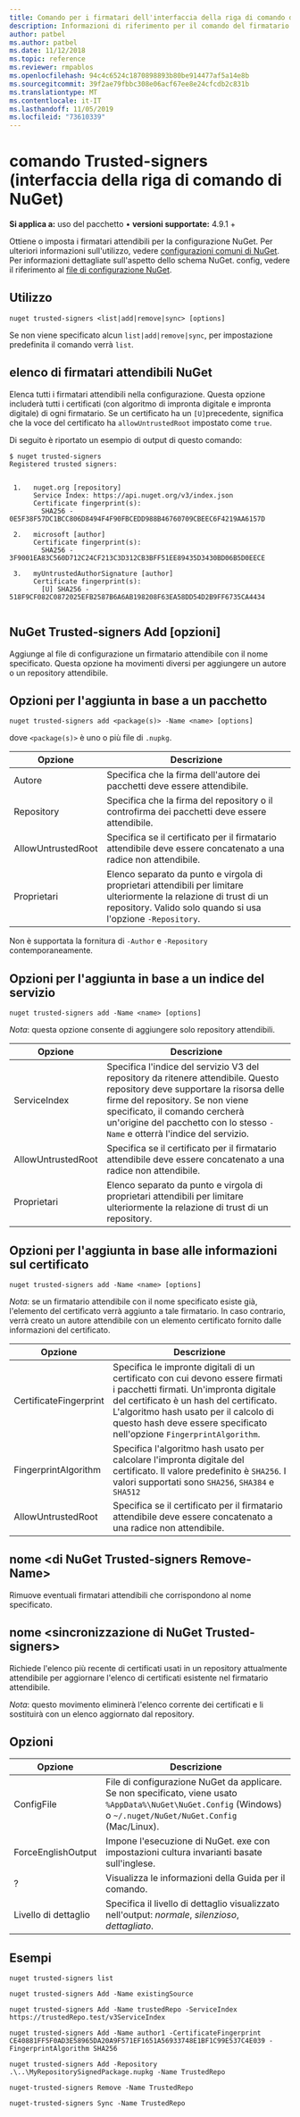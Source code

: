 ```yaml
---
title: Comando per i firmatari dell'interfaccia della riga di comando di NuGet
description: Informazioni di riferimento per il comando del firmatario attendibile NuGet. exe
author: patbel
ms.author: patbel
ms.date: 11/12/2018
ms.topic: reference
ms.reviewer: rmpablos
ms.openlocfilehash: 94c4c6524c1870898893b80be914477af5a14e8b
ms.sourcegitcommit: 39f2ae79fbbc308e06acf67ee8e24cfcdb2c831b
ms.translationtype: MT
ms.contentlocale: it-IT
ms.lasthandoff: 11/05/2019
ms.locfileid: "73610339"
---
```

# <a name="trusted-signers-command-nuget-cli"></a>comando Trusted-signers (interfaccia della riga di comando di NuGet)

**Si applica a:** uso del pacchetto &bullet; **versioni supportate:** 4.9.1 +

Ottiene o imposta i firmatari attendibili per la configurazione NuGet. Per ulteriori informazioni sull'utilizzo, vedere [configurazioni comuni di NuGet](../../consume-packages/configuring-nuget-behavior.md). Per informazioni dettagliate sull'aspetto dello schema NuGet. config, vedere il riferimento al [file di configurazione NuGet](../nuget-config-file.md).

## <a name="usage"></a>Utilizzo

```cli
nuget trusted-signers <list|add|remove|sync> [options]
```

Se non viene specificato alcun `list|add|remove|sync`, per impostazione predefinita il comando verrà `list`.

## <a name="nuget-trusted-signers-list"></a>elenco di firmatari attendibili NuGet

Elenca tutti i firmatari attendibili nella configurazione. Questa opzione includerà tutti i certificati (con algoritmo di impronta digitale e impronta digitale) di ogni firmatario. Se un certificato ha un `[U]`precedente, significa che la voce del certificato ha `allowUntrustedRoot` impostato come `true`.

Di seguito è riportato un esempio di output di questo comando:

```cli
$ nuget trusted-signers
Registered trusted signers:


 1.   nuget.org [repository]
      Service Index: https://api.nuget.org/v3/index.json
      Certificate fingerprint(s):
        SHA256 - 0E5F38F57DC1BCC806D8494F4F90FBCEDD988B46760709CBEEC6F4219AA6157D

 2.   microsoft [author]
      Certificate fingerprint(s):
        SHA256 - 3F9001EA83C560D712C24CF213C3D312CB3BFF51EE89435D3430BD06B5D0EECE

 3.   myUntrustedAuthorSignature [author]
      Certificate fingerprint(s):
        [U] SHA256 - 518F9CF082C0872025EFB2587B6A6AB198208F63EA58DD54D2B9FF6735CA4434
        
```

## <a name="nuget-trusted-signers-add-options"></a>NuGet Trusted-signers Add [opzioni]

Aggiunge al file di configurazione un firmatario attendibile con il nome specificato. Questa opzione ha movimenti diversi per aggiungere un autore o un repository attendibile.

## <a name="options-for-add-based-on-a-package"></a>Opzioni per l'aggiunta in base a un pacchetto

```cli
nuget trusted-signers add <package(s)> -Name <name> [options]
```

dove `<package(s)>` è uno o più file di `.nupkg`.

| Opzione | Descrizione |
| --- | --- |
| Autore | Specifica che la firma dell'autore dei pacchetti deve essere attendibile. |
| Repository | Specifica che la firma del repository o il controfirma dei pacchetti deve essere attendibile. |
| AllowUntrustedRoot | Specifica se il certificato per il firmatario attendibile deve essere concatenato a una radice non attendibile. |
| Proprietari | Elenco separato da punto e virgola di proprietari attendibili per limitare ulteriormente la relazione di trust di un repository. Valido solo quando si usa l'opzione `-Repository`. |

Non è supportata la fornitura di `-Author` e `-Repository` contemporaneamente.

## <a name="options-for-add-based-on-a-service-index"></a>Opzioni per l'aggiunta in base a un indice del servizio

```cli
nuget trusted-signers add -Name <name> [options]
```

_Nota_: questa opzione consente di aggiungere solo repository attendibili. 

| Opzione | Descrizione |
| --- | --- |
| ServiceIndex | Specifica l'indice del servizio V3 del repository da ritenere attendibile. Questo repository deve supportare la risorsa delle firme del repository. Se non viene specificato, il comando cercherà un'origine del pacchetto con lo stesso `-Name` e otterrà l'indice del servizio. |
| AllowUntrustedRoot | Specifica se il certificato per il firmatario attendibile deve essere concatenato a una radice non attendibile. |
| Proprietari | Elenco separato da punto e virgola di proprietari attendibili per limitare ulteriormente la relazione di trust di un repository. |

## <a name="options-for-add-based-on-the-certificate-information"></a>Opzioni per l'aggiunta in base alle informazioni sul certificato

```cli
nuget trusted-signers add -Name <name> [options]
```

_Nota_: se un firmatario attendibile con il nome specificato esiste già, l'elemento del certificato verrà aggiunto a tale firmatario. In caso contrario, verrà creato un autore attendibile con un elemento certificato fornito dalle informazioni del certificato.

| Opzione | Descrizione |
| --- | --- |
| CertificateFingerprint | Specifica le impronte digitali di un certificato con cui devono essere firmati i pacchetti firmati. Un'impronta digitale del certificato è un hash del certificato. L'algoritmo hash usato per il calcolo di questo hash deve essere specificato nell'opzione `FingerprintAlgorithm`. |
| FingerprintAlgorithm | Specifica l'algoritmo hash usato per calcolare l'impronta digitale del certificato. Il valore predefinito è `SHA256`. I valori supportati sono `SHA256`, `SHA384` e `SHA512` |
| AllowUntrustedRoot | Specifica se il certificato per il firmatario attendibile deve essere concatenato a una radice non attendibile. |

## <a name="nuget-trusted-signers-remove--name-name"></a>nome \<di NuGet Trusted-signers Remove-Name\>

Rimuove eventuali firmatari attendibili che corrispondono al nome specificato.

## <a name="nuget-trusted-signers-sync--name-name"></a>nome \<sincronizzazione di NuGet Trusted-signers\>

Richiede l'elenco più recente di certificati usati in un repository attualmente attendibile per aggiornare l'elenco di certificati esistente nel firmatario attendibile.

_Nota_: questo movimento eliminerà l'elenco corrente dei certificati e li sostituirà con un elenco aggiornato dal repository.

## <a name="options"></a>Opzioni

| Opzione | Descrizione |
| --- | --- |
| ConfigFile | File di configurazione NuGet da applicare. Se non specificato, viene usato `%AppData%\NuGet\NuGet.Config` (Windows) o `~/.nuget/NuGet/NuGet.Config` (Mac/Linux).|
| ForceEnglishOutput | Impone l'esecuzione di NuGet. exe con impostazioni cultura invarianti basate sull'inglese. |
| ? | Visualizza le informazioni della Guida per il comando. |
| Livello di dettaglio | Specifica il livello di dettaglio visualizzato nell'output: *normale*, *silenzioso*, *dettagliato*. |

## <a name="examples"></a>Esempi

```cli
nuget trusted-signers list

nuget trusted-signers Add -Name existingSource

nuget trusted-signers Add -Name trustedRepo -ServiceIndex https://trustedRepo.test/v3ServiceIndex

nuget trusted-signers Add -Name author1 -CertificateFingerprint CE40881FF5F0AD3E58965DA20A9F571EF1651A56933748E1BF1C99E537C4E039 -FingerprintAlgorithm SHA256

nuget trusted-signers Add -Repository .\..\MyRepositorySignedPackage.nupkg -Name TrustedRepo

nuget-trusted-signers Remove -Name TrustedRepo

nuget-trusted-signers Sync -Name TrustedRepo
```
